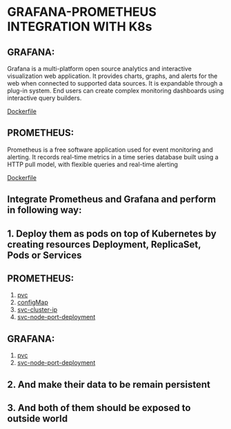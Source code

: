 # GRAFANA-PROMETHEUS INTEGRATION WITH K8s



## GRAFANA:

Grafana is a multi-platform open source analytics and interactive visualization web application. It provides charts, graphs, and alerts for the web when connected to supported data sources. It is expandable through a plug-in system. End users can create complex monitoring dashboards using interactive query builders.

[Dockerfile](https://github.com/raghav1674/Devops-Task-6/blob/master/Dockerfile)

## PROMETHEUS:

Prometheus is a free software application used for event monitoring and alerting. It records real-time metrics in a time series database built using a HTTP pull model, with flexible queries and real-time alerting



[Dockerfile](https://github.com/raghav1674/Devops-Task-6/blob/master/dockerfile)

## Integrate Prometheus and Grafana and perform in following way:



## 1.  Deploy them as pods on top of Kubernetes by creating resources Deployment, ReplicaSet, Pods or Services

## PROMETHEUS:

 1. [pvc](https://github.com/raghav1674/Devops-Task-6/blob/master/create_prom-pvc.yml)
 2. [configMap](https://github.com/raghav1674/Devops-Task-6/blob/master/create_prom_config.yml)
 3. [svc-cluster-ip](https://github.com/raghav1674/Devops-Task-6/blob/master/create_svc_cluster.yml)
 4. [svc-node-port-deployment](https://github.com/raghav1674/Devops-Task-6/blob/master/create_prom_deployment.yml)
 
 ## GRAFANA:
 
  1. [pvc](https://github.com/raghav1674/Devops-Task-6/blob/master/create_grafana-pvc.yml)
  2. [svc-node-port-deployment](https://github.com/raghav1674/Devops-Task-6/blob/master/create_grafana_deployment.yml)
       


## 2.  And make their data to be remain persistent 







## 3.  And both of them should be exposed to outside world
